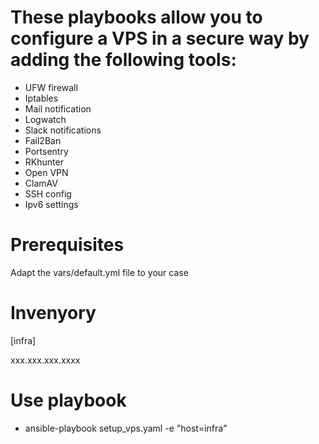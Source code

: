 # These playbooks allow you to configure a VPS in a secure way by adding the following tools:
- UFW firewall
- Iptables
- Mail notification 
- Logwatch
- Slack notifications
- Fail2Ban
- Portsentry
- RKhunter
- Open VPN
- ClamAV
- SSH config
- Ipv6 settings 

# Prerequisites
Adapt the vars/default.yml file to your case
# Invenyory
[infra]

xxx.xxx.xxx.xxxx
# Use playbook
- ansible-playbook  setup_vps.yaml -e "host=infra"

